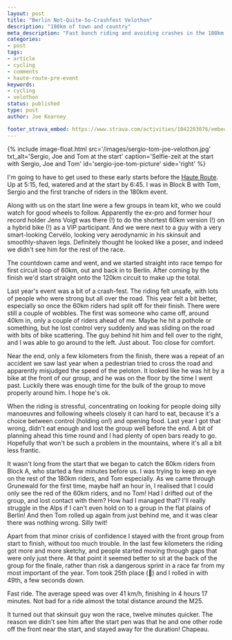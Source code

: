 ```yaml
---
layout: post
title: "Berlin Not-Quite-So-Crashfest Velothon"
description: "180km of town and country"
meta_description: "Fast bunch riding and avoiding crashes in the 180km edition of the 2017 Berlin Velothon"
categories:
- post
tags:
- article
- cycling
- comments
- haute-route-pre-event
keywords:
- cycling
- velothon
status: published
type: post
author: Joe Kearney

footer_strava_embed: https://www.strava.com/activities/1042203076/embed/1caeac1ab577b978ad11c913c923071498599c8a
---
```


{% include image-float.html src='/images/sergio-tom-joe-velothon.jpg' txt_alt='Sergio, Joe and Tom at the start' caption='Selfie-zeit at the start with Sergio, Joe and Tom' id='sergio-joe-tom-picture' side='right' %}

[haute-route]: /haute-route

I'm going to have to get used to these early starts before the [Haute Route][haute-route]. Up at 5:15, fed, watered and at the start by 6:45. I was in Block B with Tom, Sergio and the first tranche of riders in the 180km event.

Along with us on the start line were a few groups in team kit, who we could watch for good wheels to follow. Apparently the ex-pro and former hour record holder Jens Voigt was there (!) to do the shortest 60km version (!) on a hybrid bike (!) as a VIP participant. And we were next to a guy with a very smart-looking Cervélo, looking very aerodynamic in his skinsuit and smoothly-shaven legs. Definitely thought he looked like a poser, and indeed we didn't see him for the rest of the race.

The countdown came and went, and we started straight into race tempo for first circuit loop of 60km, out and back in to Berlin. After coming by the finish we'd start straight onto the 120km circuit to make up the total.

Last year's event was a bit of a crash-fest. The riding felt unsafe, with lots of people who were strong but all over the road. This year felt a bit better, especially so once the 60km riders had split off for their finish. There were still a couple of wobbles. The first was someone who came off, around 40km in, only a couple of riders ahead of me. Maybe he hit a pothole or something, but he lost control very suddenly and was sliding on the road with bits of bike scattering. The guy behind hit him and fell over to the right, and I was able to go around to the left. Just about. Too close for comfort.

Near the end, only a few kilometers from the finish, there was a repeat of an accident we saw last year when a pedestrian tried to cross the road and apparently misjudged the speed of the peloton. It looked like he was hit by a bike at the front of our group, and he was on the floor by the time I went past. Luckily there was enough time for the bulk of the group to move properly around him. I hope he's ok.

When the riding is stressful, concentrating on looking for people doing silly manoeuvres and following wheels closely it can hard to eat, because it's a choice between control (holding on!) and opening food. Last year I got that wrong, didn't eat enough and lost the group well before the end. A bit of planning ahead this time round and I had plenty of open bars ready to go. Hopefully that won't be such a problem in the mountains, where it's all a bit less frantic.

It wasn't long from the start that we began to catch the 60km riders from Block A, who started a few minutes before us. I was trying to keep an eye on the rest of the 180km riders, and Tom especially. As we came through Grunewald for the first time, maybe half an hour in, I realised that I could only see the red of the 60km riders, and no Tom! Had I drifted out of the group, and lost contact with them? How had I managed that? I'll really struggle in the Alps if I can't even hold on to a group in the flat plains of Berlin! And then Tom rolled up again from just behind me, and it was clear there was nothing wrong. Silly twit!

Apart from that minor crisis of confidence I stayed with the front group from start to finish, without too much trouble. In the last few kilometers the riding got more and more sketchy, and people started moving through gaps that were only just there. At that point it seemed better to sit at the back of the group for the finale, rather than risk a dangerous sprint in a race far from my most important of the year. Tom took 25th place (👏) and I rolled in with 49th, a few seconds down.

Fast ride. The average speed was over 41 km/h, finishing in 4 hours 17 minutes. Not bad for a ride almost the total distance around the M25.

It turned out that skinsuit guy won the race, twelve minutes quicker. The reason we didn't see him after the start pen was that he and one other rode off the front near the start, and stayed away for the duration! Chapeau.
